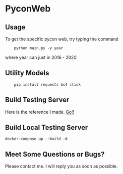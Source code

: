 # PyconWeb

## Usage
To get the specific pycon web, try typing the command
```
    python main.py -y year
```
where year can just in 2016 - 2020

## Utility Models
```
    pip install requests bs4 click 
```

## Build Testing Server
Here is the reference I made. [Go!!](https://mozixreality.github.io/Blog/featured/D20210503)

## Build Local Testing Server

```
docker-compose up --build -d 
```


## Meet Some Questions or Bugs?
Please contact me. I will reply you as soon as possible.
